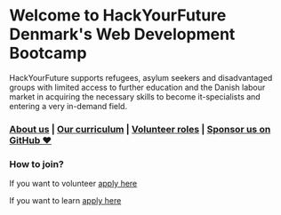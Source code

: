 # Welcome to HackYourFuture Denmark's Web Development Bootcamp

HackYourFuture supports refugees, asylum seekers and disadvantaged groups with limited access to further education and the Danish labour market in acquiring the necessary skills to become it-specialists and entering a very in-demand field.

### [About us](https://www.hackyourfuture.dk/about) | [Our curriculum](https://github.com/HackYourFuture-CPH/curriculum/) | [Volunteer roles](https://mentor.hackyourfuture.dk/) | [Sponsor us on GitHub ❤️](https://github.com/sponsors/HackYourFuture-CPH)

### How to join?
If you want to volunteer [apply here](https://www.hackyourfuture.dk/volunteer)

If you want to learn [apply here](https://www.hackyourfuture.dk/apply)




